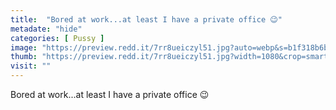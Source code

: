 ```yaml
---
title:  "Bored at work...at least I have a private office 😉"
metadate: "hide"
categories: [ Pussy ]
image: "https://preview.redd.it/7rr8ueiczyl51.jpg?auto=webp&s=b1f318b6b9cb15ea0b4f426cfe88a40db031f9f3"
thumb: "https://preview.redd.it/7rr8ueiczyl51.jpg?width=1080&crop=smart&auto=webp&s=b3743ac7232b73f4a4a751f442dfd6fa9ceac047"
visit: ""
---
```

Bored at work...at least I have a private office 😉
